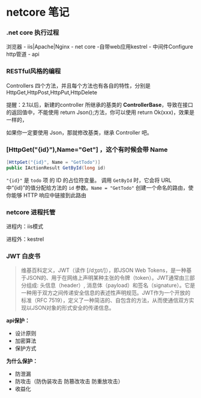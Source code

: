 # netcore 笔记

### .net core 执行过程

浏览器 - iis|Apache|Nginx - net core -自带web应用kestrel - 中间件Configure http管道 - api 

### RESTful风格的编程

Controllers  四个方法，并且每个方法也有各自的特性，分别是HttpGet,HttpPost,HttpPut,HttpDelete

提醒：2.1以后，新建的controller 所继承的基类的 **ControllerBase**，导致在接口的返回值中，不能使用 return Json();方法，你可以使用 return Ok(xxx)，效果是一样的，

如果你一定要使用 Json，那就修改基类，继承 Controller 吧。



### [HttpGet("{id}"),Name="Get"] ，这个有时候会带 Name

```c#
[HttpGet("{id}", Name = "GetTodo")]
public IActionResult GetById(long id)
```

`"{id}"` 是 `todo` 项 的 ID 的占位符变量。 调用 `GetById` 时，它会将 URL 中“{id}”的值分配给方法的 `id` 参数。`Name = "GetTodo"` 创建一个命名的路由，使你能够 HTTP 响应中链接到此路由



### netcore 进程托管

进程内：iis模式

进程外：kestrel 



### JWT 白皮书

> 维基百科定义，JWT（读作 [/dʒɒt/]），即JSON Web Tokens，是一种基于JSON的、用于在网络上声明某种主张的令牌（token）。JWT通常由三部分组成: 头信息（header）, 消息体（payload）和签名（signature）。它是一种用于双方之间传递安全信息的表述性声明规范。JWT作为一个开放的标准（RFC 7519），定义了一种简洁的、自包含的方法，从而使通信双方实现以JSON对象的形式安全的传递信息。

**api保护：**

- 设计原则
- 加密算法
- 保护方式

**为什么保护：**

- 防泄漏
- 防攻击（防伪装攻击  防篡改攻击 防重放攻击）
- 收益化



